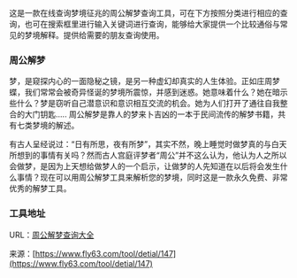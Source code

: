 这是一款在线查询梦境征兆的周公解梦查询工具，可在下方按照分类进行相应的查询，也可在搜索框里进行输入关键词进行查询，能够给大家提供一个比较通俗与常见的梦境解释。提供给需要的朋友查询使用。

### 周公解梦
梦，是窥探内心的一面隐秘之镜，是另一种虚幻却真实的人生体验。正如庄周梦蝶，我们常常会被奇异怪诞的梦境所震惊，并感到迷惑。她意味着什么？她在暗示些什么？梦是窃听自己潜意识和意识相互交流的机会。她为人们打开了通往自我整合的大门钥匙.....
周公解梦是靠人的梦来卜吉凶的一本于民间流传的解梦书籍，共有七类梦境的解述。

有古人呈经说过：“日有所思，夜有所梦”，其实不然，晚上睡觉时做梦真的与白天所想到的事情有关吗？然而古人宫庭评梦者“周公”并不这么认为，他认为人之所以会做梦，是因为上天想给做梦人的一个启示，让做梦的人先知道在以后将会发生什么事情？现在可以用周公解梦工具来解析您的梦境，同时这是一款永久免费、非常优秀的解梦工具。

### 工具地址
URL：[周公解梦查询大全](https://www.fly63.com/tool/dream/)

来源：[https://www.fly63.com/tool/detial/147](https://www.fly63.com/tool/detial/147)
